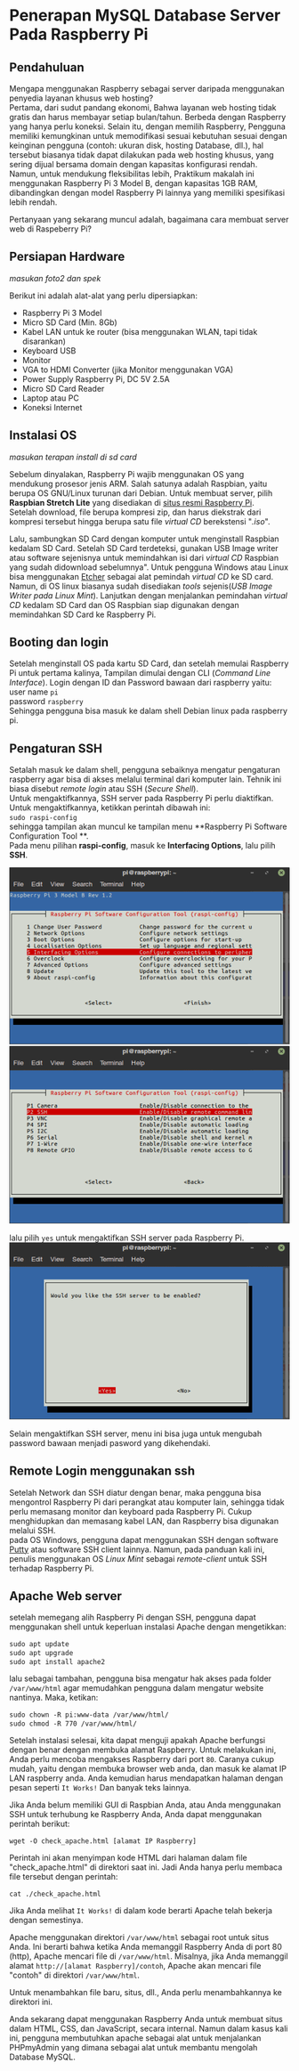 # Penerapan MySQL Database Server Pada Raspberry Pi

## Pendahuluan

Mengapa menggunakan Raspberry sebagai server daripada menggunakan penyedia layanan khusus web hosting?  
 Pertama, dari sudut pandang ekonomi, Bahwa layanan web hosting tidak gratis dan harus membayar setiap bulan/tahun. Berbeda dengan Raspberry yang hanya perlu koneksi. Selain itu, dengan memilih Raspberry, Pengguna memiliki kemungkinan untuk memodifikasi sesuai kebutuhan sesuai dengan keinginan pengguna (contoh: ukuran disk, hosting Database, dll.), hal tersebut biasanya tidak dapat dilakukan pada web hosting khusus, yang sering dijual bersama domain dengan kapasitas konfigurasi rendah.  
 Namun, untuk mendukung fleksibilitas lebih, Praktikum makalah ini menggunakan Raspberry Pi 3 Model B, dengan kapasitas 1GB RAM, dibandingkan dengan model Raspberry Pi lainnya yang memiliki spesifikasi lebih rendah.

  Pertanyaan yang sekarang muncul adalah, bagaimana cara membuat server web di Raspeberry Pi?


## Persiapan Hardware
*masukan foto2 dan spek*

Berikut ini adalah alat-alat yang perlu dipersiapkan:  
* Raspberry Pi 3 Model
* Micro SD Card (Min. 8Gb)
* Kabel LAN untuk ke router (bisa menggunakan WLAN, tapi tidak disarankan)
* Keyboard USB
* Monitor
* VGA to HDMI Converter (jika Monitor menggunakan VGA)
* Power Supply Raspberry Pi, DC 5V 2.5A
* Micro SD Card Reader
* Laptop atau PC
* Koneksi Internet



## Instalasi OS
*masukan terapan install di sd card*

Sebelum dinyalakan, Raspberry Pi wajib menggunakan OS yang mendukung prosesor jenis ARM. Salah satunya adalah Raspbian, yaitu berupa OS GNU/Linux turunan dari Debian. Untuk membuat server, pilih **Raspbian Stretch Lite** yang disediakan di [situs resmi Raspberry Pi](https://www.raspberrypi.org/downloads/raspbian/).  
Setelah download, file berupa kompresi zip, dan harus diekstrak dari kompresi tersebut hingga berupa satu file *virtual CD* berekstensi "*.iso*".

Lalu, sambungkan SD Card dengan komputer untuk menginstall Raspbian kedalam SD Card. Setelah SD Card terdeteksi, gunakan USB Image writer atau software sejenisnya untuk memindahkan isi dari *virtual CD* Raspbian yang sudah didownload sebelumnya". Untuk pengguna Windows atau Linux bisa menggunakan [Etcher](https://etcher.io/) sebagai alat pemindah *virtual CD* ke SD card. Namun, di OS linux biasanya sudah disediakan *tools* sejenis(*USB Image Writer pada Linux Mint*). Lanjutkan dengan menjalankan pemindahan *virtual CD* kedalam SD Card dan OS Raspbian siap digunakan dengan memindahkan SD Card ke Raspberry Pi.

## Booting dan login
Setelah menginstall OS pada kartu SD Card, dan setelah memulai Raspberry Pi untuk pertama kalinya, Tampilan dimulai dengan CLI (*Command Line Interface*).
Login dengan ID dan Password bawaan dari raspberry yaitu:  
user name `pi`  
password `raspberry`  
Sehingga pengguna bisa masuk ke dalam shell Debian linux pada raspberry pi.

## Pengaturan SSH
Setalah masuk ke dalam shell, pengguna sebaiknya mengatur pengaturan raspberry agar bisa di akses melalui terminal dari komputer lain. Tehnik ini biasa disebut *remote login* atau SSH (*Secure Shell*).  
Untuk mengaktifkannya, SSH server pada Raspberry Pi perlu diaktifkan. Untuk mengaktifkannya, ketikkan perintah dibawah ini:  
`sudo raspi-config`  
sehingga tampilan akan muncul ke tampilan menu **Raspberry Pi Software Configuration Tool **.  
Pada menu pilihan **raspi-config**, masuk ke **Interfacing Options**, lalu pilih **SSH**.


![alt text](images/raspi-config.png "Raspberry Pi Software Configuration Tool")  
![alt text](images/interface-opt.png "Interfacing Option")

lalu pilih `yes` untuk mengaktifkan SSH server pada Raspberry Pi.
![alt text](images/ssh.png "SSH")  

Selain mengaktifkan SSH server, menu ini bisa juga untuk mengubah password bawaan menjadi pasword yang dikehendaki.

## Remote Login menggunakan ssh
Setelah Network dan SSH diatur dengan benar, maka pengguna bisa mengontrol Raspberry Pi dari perangkat atau komputer lain, sehingga tidak perlu memasang monitor dan keyboard pada Raspberry Pi. Cukup menghidupkan dan memasang kabel LAN, dan Raspberry bisa digunakan melalui SSH.</br>
pada OS Windows, pengguna dapat menggunakan SSH dengan software [Putty](https://www.putty.org/) atau software SSH client lainnya. Namun, pada panduan kali ini, penulis menggunakan OS *Linux Mint* sebagai *remote-client* untuk SSH terhadap Raspberry Pi.

## Apache Web server
setelah memegang alih Raspberry Pi dengan SSH, pengguna dapat menggunakan shell untuk keperluan instalasi Apache dengan mengetikkan:
```
sudo apt update
sudo apt upgrade
sudo apt install apache2
```
lalu sebagai tambahan, pengguna bisa mengatur hak akses pada folder `/var/www/html` agar memudahkan pengguna dalam mengatur website nantinya. Maka, ketikan:
```
sudo chown -R pi:www-data /var/www/html/
sudo chmod -R 770 /var/www/html/
```
Setelah instalasi selesai, kita dapat menguji apakah Apache berfungsi dengan benar dengan membuka alamat Raspberry.
Untuk melakukan ini, Anda perlu mencoba mengakses Raspberry dari port `80`. Caranya cukup mudah, yaitu dengan membuka browser web anda, dan masuk ke alamat IP LAN raspberry anda. Anda kemudian harus mendapatkan halaman dengan pesan seperti `It Works!` Dan banyak teks lainnya.

Jika Anda belum memiliki GUI di Raspbian Anda, atau Anda menggunakan SSH untuk terhubung ke Raspberry Anda, Anda dapat menggunakan perintah berikut:
```
wget -O check_apache.html [alamat IP Raspberry]

```
Perintah ini akan menyimpan kode HTML dari halaman dalam file "check_apache.html" di direktori saat ini.
Jadi Anda hanya perlu membaca file tersebut dengan perintah:
```
cat ./check_apache.html
```
Jika Anda melihat `It Works!` di dalam kode  berarti Apache telah bekerja dengan semestinya.

Apache menggunakan direktori `/var/www/html` sebagai root untuk situs Anda. Ini berarti bahwa ketika Anda memanggil Raspberry Anda di port 80 (http), Apache mencari file di `/var/www/html`.
Misalnya, jika Anda memanggil alamat `http://[alamat Raspberry]/contoh`, Apache akan mencari file "contoh" di direktori `/var/www/html`.

Untuk menambahkan file baru, situs, dll., Anda perlu menambahkannya ke direktori ini.

Anda sekarang dapat menggunakan Raspberry Anda untuk membuat situs dalam HTML, CSS, dan JavaScript, secara internal. Namun dalam kasus kali ini, pengguna membutuhkan apache sebagai alat untuk menjalankan PHPmyAdmin yang dimana sebagai alat untuk membantu mengolah Database MySQL.
